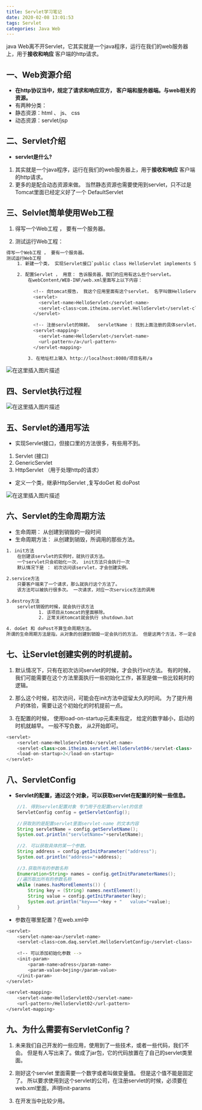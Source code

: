 ```yaml
---
title: Servlet学习笔记
date: 2020-02-08 13:01:53
tags: Servlet
categories: Java Web
---
```

java Web离不开Servlet，它其实就是一个java程序，运行在我们的web服务器上，用于**接收和响应** 客户端的http请求。 
<!--more-->
## 一、Web资源介绍
 - **在http协议当中，规定了请求和响应双方， 客户端和服务器端。与web相关的资源。**
 - 有两种分类：
 - 静态资源：html 、 js、 css
 - 动态资源：servlet/jsp


## 二、Servlet介绍
 - **servlet是什么?**
1. 其实就是一个java程序，运行在我们的web服务器上，用于**接收和响应** 客户端的http请求。 
2. 更多的是配合动态资源来做。 当然静态资源也需要使用到servlet，只不过是Tomcat里面已经定义好了一个 DefaultServlet


 ## 三、Selvlet简单使用Web工程
1. 得写一个Web工程 ， 要有一个服务器。

2. 测试运行Web工程：


```bash
得写一个Web工程 ， 要有一个服务器。
测试运行Web工程
	1. 新建一个类， 实现Servlet接口`public class HelloServlet implements Servlet{}`

	2. 配置Servlet ， 用意： 告诉服务器，我们的应用有这么些个servlet。
		在webContent/WEB-INF/web.xml里面写上以下内容：
		
		  <!-- 向tomcat报告， 我这个应用里面有这个servlet， 名字叫做HelloServlet , 具体的路径是com.itheima.servlet.HelloServlet -->
		  <servlet>
		  	<servlet-name>HelloServlet</servlet-name>
		  	<servlet-class>com.itheima.servlet.HelloServlet</servlet-class>
		  </servlet>
		  
		  <!-- 注册servlet的映射。  servletName : 找到上面注册的具体servlet，  url-pattern: 在地址栏上的path 一定要以/打头 -->
		  <servlet-mapping>
		  	<servlet-name>HelloServlet</servlet-name>
		  	<url-pattern>/a</url-pattern>
		  </servlet-mapping>

		3. 在地址栏上输入 http://localhost:8080/项目名称/a
```

![在这里插入图片描述](https://img-blog.csdnimg.cn/20200226115856385.png?x-oss-process=image/watermark,type_ZmFuZ3poZW5naGVpdGk,shadow_10,text_aHR0cHM6Ly9ibG9nLmNzZG4ubmV0L3dlaXhpbl80NDg2MTM5OQ==,size_16,color_FFFFFF,t_70)

## 四、Servlet执行过程
![在这里插入图片描述](https://img-blog.csdnimg.cn/20200226120652999.png?x-oss-process=image/watermark,type_ZmFuZ3poZW5naGVpdGk,shadow_10,text_aHR0cHM6Ly9ibG9nLmNzZG4ubmV0L3dlaXhpbl80NDg2MTM5OQ==,size_16,color_FFFFFF,t_70)

## 五、Servlet的通用写法
- 实现Servlet接口，但接口里的方法很多，有些用不到。
1. Servlet (接口)		
2. GenericServlet	
3. HttpServlet （用于处理http的请求）
		

-  定义一个类，继承HttpServlet ,复写doGet 和 doPost


![在这里插入图片描述](https://img-blog.csdnimg.cn/20200226124900942.png?x-oss-process=image/watermark,type_ZmFuZ3poZW5naGVpdGk,shadow_10,text_aHR0cHM6Ly9ibG9nLmNzZG4ubmV0L3dlaXhpbl80NDg2MTM5OQ==,size_16,color_FFFFFF,t_70)
## 六、Servlet的生命周期方法
- 生命周期： 从创建到销毁的一段时间
- 生命周期方法： 从创建到销毁，所调用的那些方法。


```bash
1. init方法
	在创建该servlet的实例时，就执行该方法。
	一个servlet只会初始化一次， init方法只会执行一次
	默认情况下是 ： 初次访问该servlet，才会创建实例。 
		
2.service方法
	只要客户端来了一个请求，那么就执行这个方法了。
	该方法可以被执行很多次。 一次请求，对应一次service方法的调用
	
3.destroy方法
	servlet销毁的时候，就会执行该方法
			1. 该项目从tomcat的里面移除。
		  	2. 正常关闭tomcat就会执行 shutdown.bat

4. doGet 和 doPost不算生命周期方法。
所谓的生命周期方法是指，从对象的创建到销毁一定会执行的方法， 但是这两个方法，不一定会执行。
```	 
## 七、让Servlet创建实例的时机提前。
1. 默认情况下，只有在初次访问servlet的时候，才会执行init方法。 有的时候，我们可能需要在这个方法里面执行一些初始化工作，甚至是做一些比较耗时的逻辑。 

2. 那么这个时候，初次访问，可能会在init方法中逗留太久的时间。 为了提升用户的体验，需要让这个初始化的时机提前一点。 

3. 在配置的时候， 使用load-on-startup元素来指定， 给定的数字越小，启动的时机就越早。 一般不写负数， 从2开始即可。 

```java
<servlet>
	<servlet-name>HelloServlet04</servlet-name>
	<servlet-class>com.itheima.servlet.HelloServlet04</servlet-class>
	<load-on-startup>2</load-on-startup>
</servlet>
```
## 八、ServletConfig

 - **Servlet的配置，通过这个对象，可以获取servlet在配置的时候一些信息。**

```java
	//1. 得到servlet配置对象 专门用于在配置servlet的信息
	ServletConfig config = getServletConfig();
		
	//获取到的是配置servlet里面servlet-name 的文本内容
	String servletName = config.getServletName();
	System.out.println("servletName="+servletName);
		
	//2. 可以获取具体的某一个参数。 
	String address = config.getInitParameter("address");
	System.out.println("address="+address);
	
	//3.获取所有的参数名称
	Enumeration<String> names = config.getInitParameterNames();
	//遍历取出所有的参数名称
	while (names.hasMoreElements()) {
		String key = (String) names.nextElement();
		String value = config.getInitParameter(key);
		System.out.println("key==="+key + "   value="+value);	
	}
```

 - 参数在哪里配置？在web.xml中


```bash
<servlet>
	<servlet-name>aa</servlet-name>
	<servlet-class>com.daq.servlet.HelloServletConfig</servlet-class>
	
	<!-- 可以添加初始化参数 -->
	<init-param>
		<param-name>adress</param-name>
		<param-value>bejing</param-value>
	</init-param>
</servlet>
	
<servlet-mapping>
	<servlet-name>HelloServlet02</servlet-name>
	<url-pattern>/HelloServlet02</url-pattern>
</servlet-mapping>
```

## 九、为什么需要有ServletConfig？
1. 未来我们自己开发的一些应用，使用到了一些技术，或者一些代码，我们不会。 但是有人写出来了。做成了jar包，它的代码放置在了自己的servlet类里面。 

2. 刚好这个servlet 里面需要一个数字或者叫做变量值。 但是这个值不能是固定了。 所以要求使用到这个servlet的公司，在注册servlet的时候，必须要在web.xml里面，声明init-params
3. 在开发当中比较少用。

